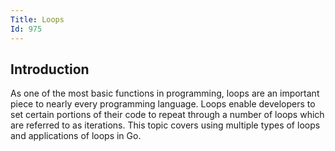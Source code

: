 ```yaml
---
Title: Loops
Id: 975
---
```

## Introduction

As one of the most basic functions in programming, loops are an important piece to nearly every programming language. Loops enable developers to set certain portions of their code to repeat through a number of loops which are referred to as iterations. This topic covers using multiple types of loops and applications of loops in Go.
